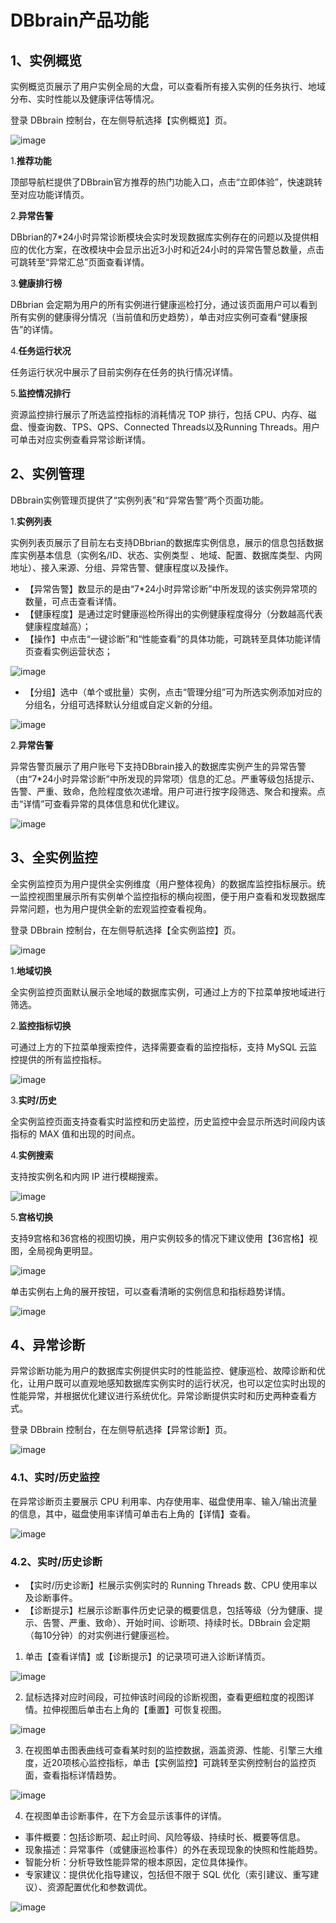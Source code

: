 # DBbrain产品功能

## 1、实例概览

实例概览页展示了用户实例全局的大盘，可以查看所有接入实例的任务执行、地域分布、实时性能以及健康评估等情况。

登录 DBbrain 控制台，在左侧导航选择【实例概览】页。

![image](../../../Gallerys/tencentdb6-72.jpg)

1.**推荐功能**

顶部导航栏提供了DBbrain官方推荐的热门功能入口，点击“立即体验”，快速跳转至对应功能详情页。

2.**异常告警**

DBbrian的7*24小时异常诊断模块会实时发现数据库实例存在的问题以及提供相应的优化方案，在改模块中会显示出近3小时和近24小时的异常告警总数量，点击可跳转至“异常汇总”页面查看详情。

3.**健康排行榜**

DBbrian 会定期为用户的所有实例进行健康巡检打分，通过该页面用户可以看到所有实例的健康得分情况（当前值和历史趋势），单击对应实例可查看“健康报告”的详情。

4.**任务运行状况**

任务运行状况中展示了目前实例存在任务的执行情况详情。

5.**监控情况排行**

资源监控排行展示了所选监控指标的消耗情况 TOP 排行，包括 CPU、内存、磁盘、慢查询数、TPS、QPS、Connected Threads以及Running Threads。用户可单击对应实例查看异常诊断详情。

## 2、实例管理

DBbrain实例管理页提供了“实例列表”和“异常告警”两个页面功能。

1.**实例列表**

实例列表页展示了目前左右支持DBbrian的数据库实例信息，展示的信息包括数据库实例基本信息（实例名/ID、状态、实例类型	、地域、配置、数据库类型、内网地址）、接入来源、分组、异常告警、健康程度以及操作。
* 【异常告警】数显示的是由“7*24小时异常诊断”中所发现的该实例异常项的数量，可点击查看详情。
* 【健康程度】是通过定时健康巡检所得出的实例健康程度得分（分数越高代表健康程度越高）；
* 【操作】中点击“一键诊断”和“性能查看”的具体功能，可跳转至具体功能详情页查看实例运营状态；

![image](../../../Gallerys/tencentdb6-73.jpg)

* 【分组】选中（单个或批量）实例，点击“管理分组”可为所选实例添加对应的分组名，分组可选择默认分组或自定义新的分组。

![image](../../../Gallerys/tencentdb6-74.jpg)

2.**异常告警**

异常告警页展示了用户账号下支持DBbrain接入的数据库实例产生的异常告警（由“7*24小时异常诊断”中所发现的异常项）信息的汇总。严重等级包括提示、告警、严重、致命，危险程度依次递增。用户可进行按字段筛选、聚合和搜索。点击“详情”可查看异常的具体信息和优化建议。

![image](../../../Gallerys/tencentdb6-75.jpg)

## 3、全实例监控
全实例监控页为用户提供全实例维度（用户整体视角）的数据库监控指标展示。统一监控视图里展示所有实例单个监控指标的横向视图，便于用户查看和发现数据库异常问题，也为用户提供全新的宏观监控查看视角。

登录 DBbrain 控制台，在左侧导航选择【全实例监控】页。

![image](../../../Gallerys/tencentdb6-76.jpg)

1.**地域切换**

全实例监控页面默认展示全地域的数据库实例，可通过上方的下拉菜单按地域进行筛选。

2.**监控指标切换**

可通过上方的下拉菜单搜索控件，选择需要查看的监控指标，支持 MySQL 云监控提供的所有监控指标。

![image](../../../Gallerys/tencentdb6-77.jpg)

3.**实时/历史**

全实例监控页面支持查看实时监控和历史监控，历史监控中会显示所选时间段内该指标的 MAX 值和出现的时间点。

4.**实例搜索**

支持按实例名和内网 IP 进行模糊搜索。

![image](../../../Gallerys/tencentdb6-78.jpg)

5.**宫格切换**

支持9宫格和36宫格的视图切换，用户实例较多的情况下建议使用【36宫格】视图，全局视角更明显。

![image](../../../Gallerys/tencentdb6-79.jpg)

单击实例右上角的展开按钮，可以查看清晰的实例信息和指标趋势详情。

![image](../../../Gallerys/tencentdb6-80.jpg)

## 4、异常诊断

异常诊断功能为用户的数据库实例提供实时的性能监控、健康巡检、故障诊断和优化，让用户既可以直观地感知数据库实例实时的运行状况，也可以定位实时出现的性能异常，并根据优化建议进行系统优化。异常诊断提供实时和历史两种查看方式。

登录 DBbrain 控制台，在左侧导航选择【异常诊断】页。

![image](../../../Gallerys/tencentdb6-81.jpg)

### 4.1、实时/历史监控

在异常诊断页主要展示 CPU 利用率、内存使用率、磁盘使用率、输入/输出流量的信息，其中，磁盘使用率详情可单击右上角的【详情】查看。

![image](../../../Gallerys/tencentdb6-82.jpg)

### 4.2、实时/历史诊断

* 【实时/历史诊断】栏展示实例实时的 Running Threads 数、CPU 使用率以及诊断事件。
* 【诊断提示】栏展示诊断事件历史记录的概要信息，包括等级（分为健康、提示、告警、严重、致命）、开始时间、诊断项、持续时长。DBbrain 会定期（每10分钟）的对实例进行健康巡检。
1. 单击【查看详情】或【诊断提示】的记录项可进入诊断详情页。

![image](../../../Gallerys/tencentdb6-83.jpg)

2. 鼠标选择对应时间段，可拉伸该时间段的诊断视图，查看更细粒度的视图详情。拉伸视图后单击右上角的【重置】可恢复视图。

![image](../../../Gallerys/tencentdb6-84.jpg)

3. 在视图单击图表曲线可查看某时刻的监控数据，涵盖资源、性能、引擎三大维度，近20项核心监控指标，单击【实例监控】可跳转至实例控制台的监控页面，查看指标详情趋势。

![image](../../../Gallerys/tencentdb6-85.jpg)

4. 在视图单击诊断事件，在下方会显示该事件的详情。
* 事件概要：包括诊断项、起止时间、风险等级、持续时长、概要等信息。
* 现象描述：异常事件（或健康巡检事件）的外在表现现象的快照和性能趋势。
* 智能分析：分析导致性能异常的根本原因，定位具体操作。
* 专家建议：提供优化指导建议，包括但不限于 SQL 优化（索引建议、重写建议）、资源配置优化和参数调优。

![image](../../../Gallerys/tencentdb6-86.jpg)





